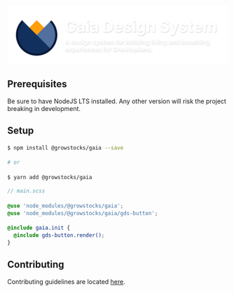 ![Gaia Logo](media/gds-logo-dark.svg)

## Prerequisites
Be sure to have NodeJS LTS installed. Any other version will risk the project breaking in development.

## Setup
```sh
$ npm install @growstocks/gaia --save

# or

$ yarn add @growstocks/gaia
```
```scss
// main.scss

@use 'node_modules/@growstocks/gaia';
@use 'node_modules/@growstocks/gaia/gds-button';

@include gaia.init {
  @include gds-button.render();
}
```

## Contributing
Contributing guidelines are located [here](https://github.com/GrowStocks/gaia/tree/main/.github/CONTRIBUTING.md).